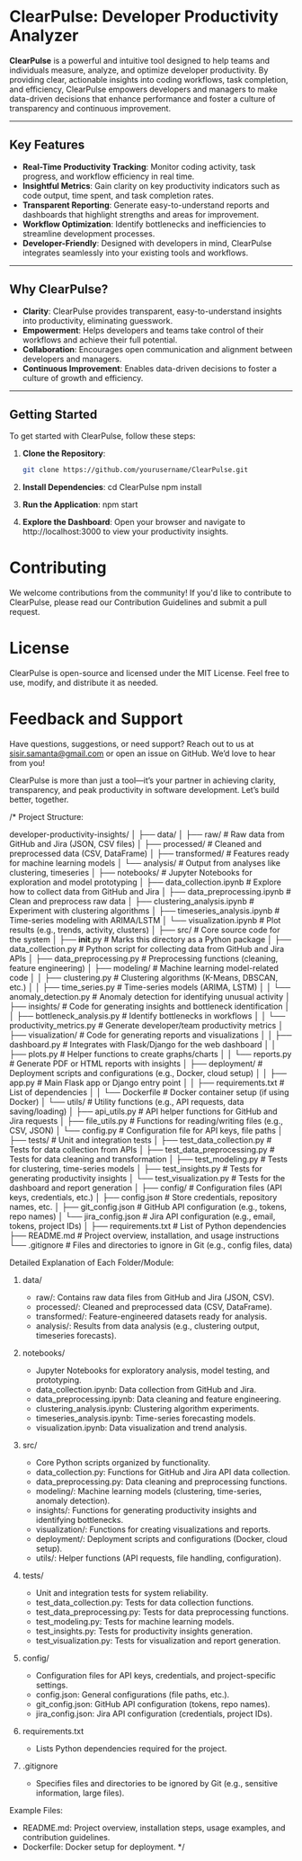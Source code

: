 # ClearPulse: Developer Productivity Analyzer

**ClearPulse** is a powerful and intuitive tool designed to help teams and individuals measure, analyze, and optimize developer productivity. By providing clear, actionable insights into coding workflows, task completion, and efficiency, ClearPulse empowers developers and managers to make data-driven decisions that enhance performance and foster a culture of transparency and continuous improvement.

---

## Key Features

- **Real-Time Productivity Tracking**: Monitor coding activity, task progress, and workflow efficiency in real time.
- **Insightful Metrics**: Gain clarity on key productivity indicators such as code output, time spent, and task completion rates.
- **Transparent Reporting**: Generate easy-to-understand reports and dashboards that highlight strengths and areas for improvement.
- **Workflow Optimization**: Identify bottlenecks and inefficiencies to streamline development processes.
- **Developer-Friendly**: Designed with developers in mind, ClearPulse integrates seamlessly into your existing tools and workflows.

---

## Why ClearPulse?

- **Clarity**: ClearPulse provides transparent, easy-to-understand insights into productivity, eliminating guesswork.
- **Empowerment**: Helps developers and teams take control of their workflows and achieve their full potential.
- **Collaboration**: Encourages open communication and alignment between developers and managers.
- **Continuous Improvement**: Enables data-driven decisions to foster a culture of growth and efficiency.

---

## Getting Started

To get started with ClearPulse, follow these steps:

1. **Clone the Repository**:
   ```bash
   git clone https://github.com/yourusername/ClearPulse.git

2. **Install Dependencies**:
   cd ClearPulse
  npm install
3. **Run the Application**:
   npm start

4. **Explore the Dashboard**: Open your browser and navigate to http://localhost:3000 to view your productivity insights.


# Contributing
We welcome contributions from the community! If you'd like to contribute to ClearPulse, please read our Contribution Guidelines and submit a pull request.

# License
ClearPulse is open-source and licensed under the MIT License. Feel free to use, modify, and distribute it as needed.

# Feedback and Support
Have questions, suggestions, or need support? Reach out to us at sisir.samanta@gmail.com or open an issue on GitHub. We’d love to hear from you!

ClearPulse is more than just a tool—it’s your partner in achieving clarity, transparency, and peak productivity in software development. Let’s build better, together.


/*
Project Structure:

developer-productivity-insights/
│
├── data/
│   ├── raw/                # Raw data from GitHub and Jira (JSON, CSV files)
│   ├── processed/          # Cleaned and preprocessed data (CSV, DataFrame)
│   ├── transformed/        # Features ready for machine learning models
│   └── analysis/           # Output from analyses like clustering, timeseries
│
├── notebooks/              # Jupyter Notebooks for exploration and model prototyping
│   ├── data_collection.ipynb  # Explore how to collect data from GitHub and Jira
│   ├── data_preprocessing.ipynb # Clean and preprocess raw data
│   ├── clustering_analysis.ipynb  # Experiment with clustering algorithms
│   ├── timeseries_analysis.ipynb # Time-series modeling with ARIMA/LSTM
│   └── visualization.ipynb     # Plot results (e.g., trends, activity, clusters)
│
├── src/                    # Core source code for the system
│   ├── __init__.py          # Marks this directory as a Python package
│   ├── data_collection.py   # Python script for collecting data from GitHub and Jira APIs
│   ├── data_preprocessing.py # Preprocessing functions (cleaning, feature engineering)
│   ├── modeling/            # Machine learning model-related code
│   │   ├── clustering.py     # Clustering algorithms (K-Means, DBSCAN, etc.)
│   │   ├── time_series.py    # Time-series models (ARIMA, LSTM)
│   │   └── anomaly_detection.py  # Anomaly detection for identifying unusual activity
│   ├── insights/            # Code for generating insights and bottleneck identification
│   │   ├── bottleneck_analysis.py   # Identify bottlenecks in workflows
│   │   └── productivity_metrics.py  # Generate developer/team productivity metrics
│   ├── visualization/       # Code for generating reports and visualizations
│   │   ├── dashboard.py      # Integrates with Flask/Django for the web dashboard
│   │   ├── plots.py         # Helper functions to create graphs/charts
│   │   └── reports.py       # Generate PDF or HTML reports with insights
│   ├── deployment/          # Deployment scripts and configurations (e.g., Docker, cloud setup)
│   │   ├── app.py            # Main Flask app or Django entry point
│   │   ├── requirements.txt  # List of dependencies
│   │   └── Dockerfile        # Docker container setup (if using Docker)
│   └── utils/               # Utility functions (e.g., API requests, data saving/loading)
│       ├── api_utils.py      # API helper functions for GitHub and Jira requests
│       ├── file_utils.py     # Functions for reading/writing files (e.g., CSV, JSON)
│       └── config.py         # Configuration file for API keys, file paths
│
├── tests/                   # Unit and integration tests
│   ├── test_data_collection.py  # Tests for data collection from APIs
│   ├── test_data_preprocessing.py # Tests for data cleaning and transformation
│   ├── test_modeling.py       # Tests for clustering, time-series models
│   ├── test_insights.py       # Tests for generating productivity insights
│   └── test_visualization.py  # Tests for the dashboard and report generation
│
├── config/                  # Configuration files (API keys, credentials, etc.)
│   ├── config.json           # Store credentials, repository names, etc.
│   ├── git_config.json       # GitHub API configuration (e.g., tokens, repo names)
│   └── jira_config.json      # Jira API configuration (e.g., email, tokens, project IDs)
│
├── requirements.txt          # List of Python dependencies
├── README.md                # Project overview, installation, and usage instructions
└── .gitignore               # Files and directories to ignore in Git (e.g., config files, data)

Detailed Explanation of Each Folder/Module:
1. data/
   - raw/: Contains raw data files from GitHub and Jira (JSON, CSV).
   - processed/: Cleaned and preprocessed data (CSV, DataFrame).
   - transformed/: Feature-engineered datasets ready for analysis.
   - analysis/: Results from data analysis (e.g., clustering output, timeseries forecasts).

2. notebooks/
   - Jupyter Notebooks for exploratory analysis, model testing, and prototyping.
   - data_collection.ipynb: Data collection from GitHub and Jira.
   - data_preprocessing.ipynb: Data cleaning and feature engineering.
   - clustering_analysis.ipynb: Clustering algorithm experiments.
   - timeseries_analysis.ipynb: Time-series forecasting models.
   - visualization.ipynb: Data visualization and trend analysis.

3. src/
   - Core Python scripts organized by functionality.
   - data_collection.py: Functions for GitHub and Jira API data collection.
   - data_preprocessing.py: Data cleaning and preprocessing functions.
   - modeling/: Machine learning models (clustering, time-series, anomaly detection).
   - insights/: Functions for generating productivity insights and identifying bottlenecks.
   - visualization/: Functions for creating visualizations and reports.
   - deployment/: Deployment scripts and configurations (Docker, cloud setup).
   - utils/: Helper functions (API requests, file handling, configuration).

4. tests/
   - Unit and integration tests for system reliability.
   - test_data_collection.py: Tests for data collection functions.
   - test_data_preprocessing.py: Tests for data preprocessing functions.
   - test_modeling.py: Tests for machine learning models.
   - test_insights.py: Tests for productivity insights generation.
   - test_visualization.py: Tests for visualization and report generation.

5. config/
   - Configuration files for API keys, credentials, and project-specific settings.
   - config.json: General configurations (file paths, etc.).
   - git_config.json: GitHub API configuration (tokens, repo names).
   - jira_config.json: Jira API configuration (credentials, project IDs).

6. requirements.txt
   - Lists Python dependencies required for the project.

7. .gitignore
   - Specifies files and directories to be ignored by Git (e.g., sensitive information, large files).

Example Files:
- README.md: Project overview, installation steps, usage examples, and contribution guidelines.
- Dockerfile: Docker setup for deployment.
*/


